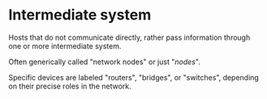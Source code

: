 # Intermediate system

Hosts that do not communicate directly, rather pass information through one or more intermediate system.

Often generically called "network nodes" or just "_nodes_".

Specific devices are labeled "routers", "bridges", or "switches", depending on their precise roles in the network.
